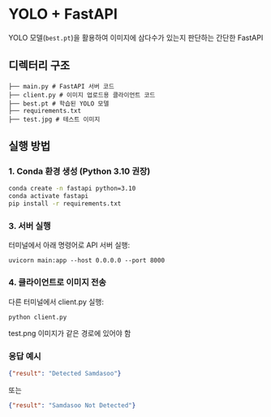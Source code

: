 # YOLO + FastAPI

YOLO 모델(`best.pt`)을 활용하여 이미지에 삼다수가 있는지 판단하는 간단한 FastAPI

## 디렉터리 구조

```
├── main.py # FastAPI 서버 코드
├── client.py # 이미지 업로드용 클라이언트 코드
├── best.pt # 학습된 YOLO 모델
├── requirements.txt
├── test.jpg # 테스트 이미지
````


## 실행 방법

### 1. Conda 환경 생성 (Python 3.10 권장)

```bash
conda create -n fastapi python=3.10
conda activate fastapi
pip install -r requirements.txt
```

### 3. 서버 실행
터미널에서 아래 명령어로 API 서버 실행:

```
uvicorn main:app --host 0.0.0.0 --port 8000
```

### 4. 클라이언트로 이미지 전송
다른 터미널에서 client.py 실행:
```
python client.py
```
test.png 이미지가 같은 경로에 있어야 함
### 응답 예시
```json
{"result": "Detected Samdasoo"}
```
또는

```json
{"result": "Samdasoo Not Detected"}
```
